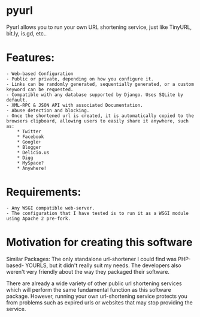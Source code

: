 pyurl
=====

Pyurl allows you to run your own URL shortening service, just like TinyURL, bit.ly, is.gd, etc..

Features:
=========
    - Web-based Configuration
    - Public or private, depending on how you configure it.
    - Links can be randomly generated, sequentially generated, or a custom keyword can be requested.
    - Compatible with any database supported by Django. Uses SQLite by default.
    - XML-RPC & JSON API with associated Documentation.
    - Abuse detection and blocking.
    - Once the shortened url is created, it is automatically copied to the browsers clipboard, allowing users to easily share it anywhere, such as:
        * Twitter
        * Facebook
        * Google+
        * Blogger
        * Delicio.us
        * Digg
        * MySpace?
        * Anywhere!

Requirements:
=============
    - Any WSGI compatible web-server.
    - The configuration that I have tested is to run it as a WSGI module using Apache 2 pre-fork.

Motivation for creating this software
=====================================
Similar Packages: The only standalone url-shortener I could find was PHP-based- YOURLS, but it didn't really suit my needs. The developers also weren't very friendly about the way they packaged their software.

There are already a wide variety of other public url shortening services which will perform the same fundamental function as this software package. However, running your own url-shortening service protects you from problems such as expired urls or websites that may stop providing the service.


